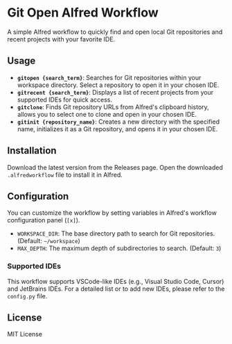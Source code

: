# Git Open Alfred Workflow

A simple Alfred workflow to quickly find and open local Git repositories and recent projects with your favorite IDE.

## Usage

- **`gitopen {search_term}`**: Searches for Git repositories within your workspace directory. Select a repository to open it in your chosen IDE.
- **`gitrecent {search_term}`**: Displays a list of recent projects from your supported IDEs for quick access.
- **`gitclone`**: Finds Git repository URLs from Alfred's clipboard history, allows you to select one to clone and open in your chosen IDE.
- **`gitinit {repository_name}`**: Creates a new directory with the specified name, initializes it as a Git repository, and opens it in your chosen IDE.

## Installation

Download the latest version from the Releases page.
Open the downloaded `.alfredworkflow` file to install it in Alfred.

## Configuration

You can customize the workflow by setting variables in Alfred's workflow configuration panel (`[x]`).

- `WORKSPACE_DIR`: The base directory path to search for Git repositories. (Default: `~/workspace`)
- `MAX_DEPTH`: The maximum depth of subdirectories to search. (Default: `3`)

### Supported IDEs

This workflow supports VSCode-like IDEs (e.g., Visual Studio Code, Cursor) and JetBrains IDEs. For a detailed list or to add new IDEs, please refer to the `config.py` file.

## License

MIT License
